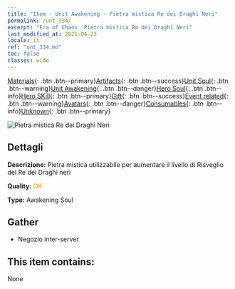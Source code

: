 ```yaml
---
title: "Item - Unit Awakening - Pietra mistica Re dei Draghi Neri"
permalink: /unt_334/
excerpt: "Era of Chaos  Pietra mistica Re dei Draghi Neri"
last_modified_at: 2021-04-23
locale: it
ref: "unt_334.md"
toc: false
classes: wide
---
```

 [Materials](/ItemsIT/){: .btn .btn--primary}[Artifacts](/ItemsIT/Artifacts/){: .btn .btn--success}[Unit Soul](/ItemsIT/UnitSoul/){: .btn .btn--warning}[Unit Awakening](/ItemsIT/UnitAwakening/){: .btn .btn--danger}[Hero Soul](/ItemsIT/HeroSoul/){: .btn .btn--info}[Hero SKill](/ItemsIT/HeroSkill/){: .btn .btn--primary}[Gift](/ItemsIT/Gift/){: .btn .btn--success}[Event related](/ItemsIT/Events/){: .btn .btn--warning}[Avatars](/ItemsIT/Avatars/){: .btn .btn--danger}[Consumables](/ItemsIT/Consumables/){: .btn .btn--info}[Unknown](/ItemsIT/Unknown/){: .btn .btn--primary}

 ![Pietra mistica Re dei Draghi Neri](/images/u/tia_heilong.jpg)

## Dettagli
 **Descrizione:** Pietra mistica utilizzabile per aumentare il livello di Risveglio del Re dei Draghi neri

 **Quality:** <span style="color: #FF8C00">OK</span>

 **Type:** Awakening Soul

## Gather

*    Negozio inter-server 

## This item contains:

  None

